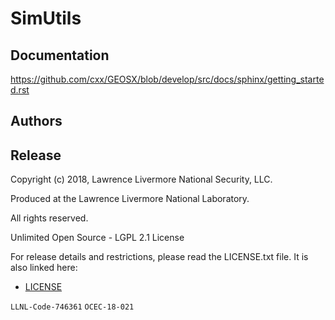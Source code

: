 # SimUtils

Documentation
---------------------

https://github.com/cxx/GEOSX/blob/develop/src/docs/sphinx/getting_started.rst


Authors
-------


Release
-------

Copyright (c) 2018, Lawrence Livermore National Security, LLC.

Produced at the Lawrence Livermore National Laboratory.

All rights reserved.

Unlimited Open Source - LGPL 2.1 License

For release details and restrictions, please read the LICENSE.txt file.
It is also linked here:
- [LICENSE](./LICENSE)

`LLNL-Code-746361`  `OCEC-18-021`